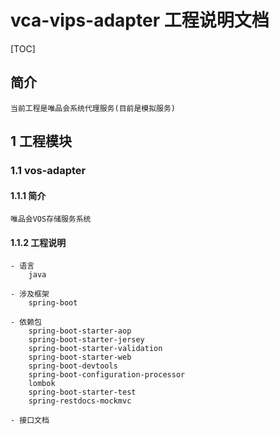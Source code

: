 # vca-vips-adapter 工程说明文档
[TOC]
## 简介
    当前工程是唯品会系统代理服务(目前是模拟服务)
## 1 工程模块
### 1.1 vos-adapter
#### 1.1.1 简介
```
唯品会VOS存储服务系统
```
#### 1.1.2 工程说明
```
- 语言
    java
    
- 涉及框架
    spring-boot
    
- 依赖包
    spring-boot-starter-aop
    spring-boot-starter-jersey
    spring-boot-starter-validation
    spring-boot-starter-web
    spring-boot-devtools
    spring-boot-configuration-processor
    lombok
    spring-boot-starter-test
    spring-restdocs-mockmvc
    
- 接口文档
    
```


